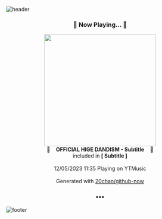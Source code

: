 ![header](https://capsule-render.vercel.app/api?type=wave&height=170&section=header&fontColor=090707&fontAlignX=45&fontAlignY=65&fontSize=100)

<h3 align="center">🎵 Now Playing... 🎵</h3>
<p align="center">
  <a href="https://music.youtube.com/watch?v=xiuOSWPsIyM">
    <img width="300" src="https://lh3.googleusercontent.com/bO6hK6VtmZ0piwHf_uWJgZH-ROXkG268lqzk-nelxTj2Ktln1x8clJLCPLTvgSH2RSYQdgrspfBT7VY">
  </a>
  <br>
  🎵&nbsp&nbsp&nbsp <b>OFFICIAL HIGE DANDISM - Subtitle</b> &nbsp&nbsp&nbsp🎵
  <br>
  included in <b>[ Subtitle ]</b>
  
  <br />
  <br />
  12/05/2023 11:35 Playing on YTMusic
  <br />
  <br />
  Generated with <a href="https://github.com/20chan/github-now">20chan/github-now</a>
</p>

<h3 align="center">•••</h3>

![footer](https://capsule-render.vercel.app/api?type=wave&height=150&section=footer)
